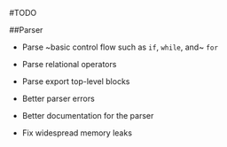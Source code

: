 #TODO

##Parser

- Parse ~basic control flow such as `if`, `while`, and~ `for`

- Parse relational operators

- Parse export top-level blocks

- Better parser errors

- Better documentation for the parser

- Fix widespread memory leaks
